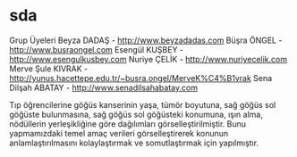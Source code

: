 # sda
Grup Üyeleri
Beyza DADAŞ -  http://www.beyzadadas.com
Büşra ÖNGEL -  http://www.busraongel.com
Esengül KUŞBEY - http://www.esengulkusbey.com
Nuriye ÇELİK -  http://www.nuriyecelik.com
Merve Şule KIVRAK - http://yunus.hacettepe.edu.tr/~busra.ongel/MerveK%C4%B1vrak
Sena Dilşah ABATAY - http://www.senadilsahabatay.com

Tıp öğrencilerine göğüs kanserinin yaşa, tümör boyutuna, sağ göğüs sol göğüste bulunmasına, sağ göğüs sol göğüsteki konumuna, ışın alma, nödüllerin yerleşikliğine göre dağılımları görselleştirilmiştir. Bunu yapmamızdaki temel amaç verileri görselleştirerek konunun anlamlaştırılmasını kolaylaştırmak ve somutlaştırmak için yapılmıştır.  

